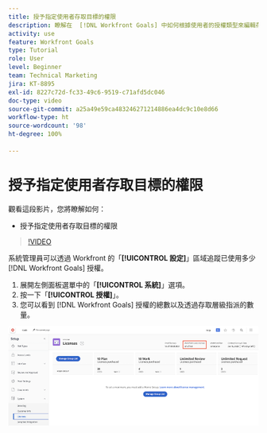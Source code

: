 ```yaml
---
title: 授予指定使用者存取目標的權限
description: 瞭解在  [!DNL Workfront Goals] 中如何根據使用者的授權類型來編輯存取層級。
activity: use
feature: Workfront Goals
type: Tutorial
role: User
level: Beginner
team: Technical Marketing
jira: KT-8895
exl-id: 8227c72d-fc33-49c6-9519-c71afd5dc046
doc-type: video
source-git-commit: a25a49e59ca483246271214886ea4dc9c10e8d66
workflow-type: ht
source-wordcount: '98'
ht-degree: 100%

---
```


# 授予指定使用者存取目標的權限

觀看這段影片，您將瞭解如何：

* 授予指定使用者存取目標的權限

>[!VIDEO](https://video.tv.adobe.com/v/335189/?quality=12&learn=on)

系統管理員可以透過 Workfront 的「**[!UICONTROL 設定]**」區域追蹤已使用多少 [!DNL Workfront Goals] 授權。

1. 展開左側面板選單中的「**[!UICONTROL 系統]**」選項。
1. 按一下「**[!UICONTROL 授權]**」。
1. 您可以看到 [!DNL Workfront Goals] 授權的總數以及透過存取層級指派的數量。

![螢幕擷圖顯示「設定」區域中 [!DNL Workfront Goals] 授權數量，「設定」區域屬於 [!DNL Workfront]](assets/02-workfront-goals-licenses.png)
